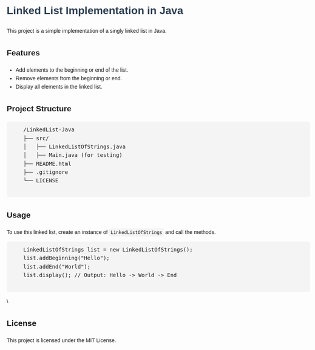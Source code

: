 <!DOCTYPE html>
<html lang="en">
<head>
    <meta charset="UTF-8">
    <meta name="viewport" content="width=device-width, initial-scale=1.0">
    <title>Linked List in Java</title>
    <style>
        body {
            font-family: Arial, sans-serif;
            line-height: 1.6;
            max-width: 800px;
            margin: auto;
            padding: 20px;
        }
        h1 {
            color: #2c3e50;
        }
        code {
            background-color: #f4f4f4;
            padding: 4px;
            border-radius: 4px;
        }
        pre {
            background: #f4f4f4;
            padding: 10px;
            border-radius: 5px;
            overflow-x: auto;
        }
    </style>
</head>
<body>

  <h1>Linked List Implementation in Java</h1>
    <p>This project is a simple implementation of a singly linked list in Java.</p>

  <h2>Features</h2>
    <ul>
        <li>Add elements to the beginning or end of the list.</li>
        <li>Remove elements from the beginning or end.</li>
        <li>Display all elements in the linked list.</li>
    </ul>
    <h2>Project Structure</h2>
    <pre>
    /LinkedList-Java
    ├── src/
    │   ├── LinkedListOfStrings.java
    │   ├── Main.java (for testing)
    ├── README.html
    ├── .gitignore
    └── LICENSE
    </pre>
    <h2>Usage</h2>
    <p>To use this linked list, create an instance of <code>LinkedListOfStrings</code> and call the methods.</p>
    <pre>
    LinkedListOfStrings list = new LinkedListOfStrings();
    list.addBeginning("Hello");
    list.addEnd("World");
    list.display(); // Output: Hello -> World -> End
    </pre>
\    <h2>License</h2>
    <p>This project is licensed under the MIT License.</p>

</body>
</html>
